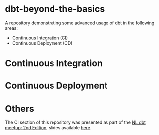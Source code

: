 # dbt-beyond-the-basics

A repository demonstrating some advanced usage of dbt in the following areas:

- Continuous Integration (CI)
- Continuous Deployment (CD)

# Continuous Integration

# Continuous Deployment

# Others

The CI section of this repository was presented as part of the [NL dbt meetup: 2nd Edition](https://www.meetup.com/amsterdam-dbt-meetup/events/293640417/), slides available [here](https://docs.google.com/presentation/d/1Y5fx4h97IY0wpsutt92nPLO1UDUcrq6YdVKt-UuL93c/edit?usp=sharing).
